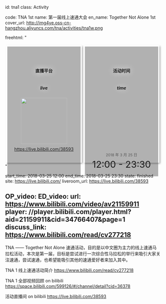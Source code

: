 id: tna1
class: Activity

code: TNA 1st
name: 第一届线上速通大会
en_name: Together Not Alone 1st
cover_url: http://img4ye.oss-cn-hangzhou.aliyuncs.com/tna/activities/tna1w.png

freehtml: "
  <style>
    .iiiii {
      display: flex;
    }

    .iiiii .live, .iiiii .time {
      flex: 1;
      margin: 3px;
      border: solid 1px rgba(255, 255, 255, 0.4);
      padding: 3px;
      box-shadow: 3px 3px 5px rgba(0, 0, 0, 0.3);
      min-height: 200px;
    }

    .ccc {
      height: 100%;
      background-color: rgba(0, 0, 0, 0.3);
      display: flex;
      flex-direction: column;
      /*justify-content: center;*/
      align-items: center;
      padding-top: 1.5rem;
      padding-bottom: 1.5rem;
    }
    .ccc i {
      font-size: 30px;
      margin-bottom: 1.5rem;
      text-shadow: 0 0 20px white;
    }
    .ccc h4 {
      text-shadow: 0 0 20px white;
    }
    .ccc h5 {
      text-shadow: 0 0 20px white;
      margin-bottom: 1.5rem;
    }

    .live-site-img {
      margin-bottom: 0.5rem;
    }
    .live-site-img img {
      width: 150px;
    }
    .live-site {
      margin-bottom: 8px;
    }

    .ccc .ti {
      flex: 1;
      display: flex;
      flex-direction: column;
      justify-content: flex-end;
      align-items: center;
    }
    .time .date {
      font-size: 12px;
      opacity: 0.6;
      margin-bottom: 0.5rem;
    }
    .time .ttime {
      font-size: 30px;
      line-height: 30px;
    }
  </style>
  <div class='iiiii'>
    <div class='live'>
      <div class='ccc'>
        <i class='fa fa-video-camera'></i>
        <h4>直播平台</h4>
        <h5>live</h5>
        <div class='live-site-img'>
          <img src='http://img4ye.oss-cn-hangzhou.aliyuncs.com/tna/activities/bilibili-d7ecff.png' />
        </div>
        <div class='live-site'>
          <a class='link' href='https://live.bilibili.com/38593' target='_blank'>https://live.bilibili.com/38593</a>
        </div>
      </div>
    </div>
    <div class='time'>
      <div class='ccc'>
        <i class='fa fa-clock-o'></i>
        <h4>活动时间</h4>
        <h5>time</h5>
        <div class='ti'>
          <div class='date titlefont'>2018 年 3 月 25 日</div>
          <div class='ttime titlefont'>12:00 - 23:30</div>
        </div>
      </div>
    </div>
  </div>
"

start_time: 2018-03-25 12:00
end_time: 2018-03-25 23:30
state: finished
site: https://live.bilibili.com/
liveroom_url: https://live.bilibili.com/38593

OP_video: 
ED_video: 
  url: https://www.bilibili.com/video/av21159911
  player: //player.bilibili.com/player.html?aid=21159911&cid=34766407&page=1
discuss_link: https://www.bilibili.com/read/cv277218
---

TNA —— Together Not Alone 速通活动，目的是以中文圈为主力的线上速通马拉松活动，本次是第一届，目标是尝试进行一次综合性马拉松的举行来吸引大家关注速通，尝试速通，也希望能吸引其他的速通爱好者来加入其中。


TNA 1 线上速通活动简介
https://www.bilibili.com/read/cv277218

TNA 1 全部视频回顾 on bilibili
https://space.bilibili.com/599126/#/channel/detail?cid=36378

活动直播间 on bilibili
https://live.bilibili.com/38593